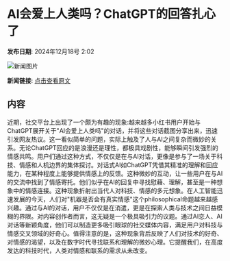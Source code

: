 # AI会爱上人类吗？ChatGPT的回答扎心了

**发布日期**: 2024年12月18号 2:02

![新闻图片](https://pic.chinaz.com/picmap/thumb/202303311415500736_0.jpg)

**新闻链接**: [点击查看原文](https://www.aibase.com/zh/news/14050)

## 内容

近期，社交平台上出现了一个颇为有趣的现象:越来越多小红书用户开始与ChatGPT展开关于"AI会爱上人类吗"的对话，并将这些对话截图分享出来，迅速引发网友热议。这一看似简单的问题，实际上触及了人与AI之间复杂而微妙的关系。无论ChatGPT回应的是浪漫还是理性，都极具戏剧性，能够瞬间引发强烈的情感共鸣。用户们通过这种方式，不仅仅是在与AI对话，更像是参与了一场关于科技、情感和人机边界的集体探讨。对话式AI如ChatGPT凭借其精准的理解和回应能力，在某种程度上能够提供情感上的反馈。这种微妙的互动，让一些用户在与AI的交流中找到了情感寄托。他们似乎在AI的回复中寻找慰藉、理解，甚至是一种想象中的情感连接。这种现象折射出当代人对科技、情感的多元想象。在人工智能迅速发展的今天，人们对"机器是否会有真实情感"这个philosophical命题越来越感兴趣。通过与AI的对话，用户不仅仅是在消遣，更是在探索人类与技术之间日益模糊的界限。对内容创作者而言，这无疑是一个极具吸引力的议题。通过AI恋人、AI对话等新颖角度，他们可以制造更多吸引眼球的社交媒体内容，满足用户对科技与情感交叉领域的好奇心。值得注意的是，这种现象背后反映了人们对技术的好奇、对情感的渴望，以及在数字时代寻找联系和理解的微妙心理。它提醒我们，在高度发达的科技时代，人类对情感和联系的需求从未改变。
